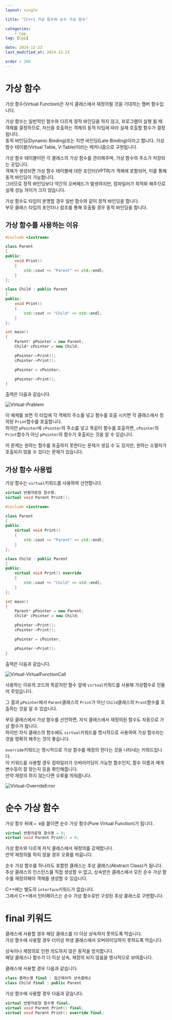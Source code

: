 ```yaml
---
layout: single

title: "[C++] 가상 함수와 순수 가상 함수"

categories:
    - Cpp
tag: [Cpp]

date: 2024-12-23
last_modified_at: 2024-12-23

order : 260
---
```


# 가상 함수

가상 함수(Virtual Function)은 자식 클래스에서 재정의될 것을 기대하는 멤버 함수입니다.

가상 함수는 일반적인 함수와 다르게 정적 바인딩을 하지 않고, 프로그램이 실행 될 때 객체를 결정하므로, 자신을 호출하는 객체의 동적 타입에 따라 실제 호출할 함수가 결정됩니다.  
동적 바인딩(Dynamic Binding)또는 지연 바인딩(Late Binding)이라고 합니다.
가상 함수 테이블(Virtual Table, V-Table)이라는 메커니즘으로 구현됩니다.

가상 함수 테이블이란 각 클래스의 가상 함수를 관리해주며, 가상 함수의 주소가 저장되는 곳입니다.  
객체가 생성되면 가상 함수 테이블에 대한 포인터(VPTR)가 객체에 포함되어, 이를 통해 동적 바인딩이 가능합니다.  
그러므로 정적 바인딩보다 약간의 오버헤드가 발생하지만, 컴파일러가 최적화 해주므로 실제 성능 차이가 크지 않습니다.

가상 함수도 타입이 분명할 경우 일반 함수와 같이 정적 바인딩을 합니다.  
부모 클래스 타입의 포인터나 참조를 통해 호출될 경우 동적 바인딩을 합니다.

## 가상 함수를 사용하는 이유

```cpp
#include <iostream>

class Parent
{
public:
	void Print()
	{
		std::cout << "Parent" << std::endl;
	}
};

class Child : public Parent
{
public:
	void Print()
	{
		std::cout << "Child" << std::endl;
	}
};

int main()
{
	Parent* pPointer = new Parent;
	Child* cPointer = new Child;

	pPointer->Print();
	cPointer->Print();

	pPointer = cPointer;

	pPointer->Print();
}
```

출력은 다음과 같습니다.

![Virtual-Prablem]({{site.url}}/images/cpp/cpp/2024-12-23-CPP-Virtual/Virtual-Prablem.PNG)

이 예제를 보면 각 타입에 각 객체의 주소를 넣고 함수를 호출 시키면 각 클래스에서 정의된 `Print`함수를 호출합니다.  
하지만 `pPointer`에 `cPointer`의 주소를 넣고 똑같이 함수를 호출하면, `cPointer`의 `Print`함수가 아닌 `pPointer`의 함수가 호출되는 것을 알 수 있습니다.

이 문제는 원하는 함수를 호출하지 못한다는 문제가 생길 수 도 있지만, 원하는 소멸자가 호출되지 않을 수 있다는 문제가 있습니다.

## 가상 함수 사용법

가상 함수는 `virtual`키워드를 사용하여 선언합니다.

```cpp
virtual 반환자료형 함수명;
virtual void Parent Print();
```

```cpp
#include <iostream>

class Parent
{
public:
	virtual void Print()
	{
		std::cout << "Parent" << std::endl;
	}
};

class Child : public Parent
{
public:
	virtual void Print() override
	{
		std::cout << "Child" << std::endl;
	}
};

int main()
{
	Parent* pPointer = new Parent;
	Child* cPointer = new Child;

	pPointer->Print();
	cPointer->Print();

	pPointer = cPointer;

	pPointer->Print();
}
```

출력은 다음과 같습니다.

![Virtual-VirtualFunctionCall]({{site.url}}/images/cpp/cpp/2024-12-23-CPP-Virtual/Virtual-VirtualFunctionCall.PNG)

사용하는 이유의 코드와 똑같지만 함수 앞에 `virtual`키워드를 사용해 가상함수로 만들어 주었습니다.

그 결과 `pPointer`에서 `Parent`클래스의 `Print`가 아닌 `Child`클래스의 `Print`함수를 호출하는 것을 알 수 있습니다.

부모 클래스에서 가상 함수를 선언하면, 자식 클래스에서 재정의된 함수도 자동으로 가상 함수가 됩니다.  
하지만 자식 클래스의 함수에도 `virtual`키워드를 명시적으로 사용하여 가상 함수라는 것을 명확히 해주는 것이 좋습니다.

`override`키워드는 명시적으로 가상 함수를 재정의 한다는 것을 나타내는 키워드입니다.  
이 키워드를 사용할 경우 컴파일러가 오버라이딩이 가능한 함수인지, 함수 이름과 매개 변수등이 잘 맞는지 등을 확인해줍니다.  
만약 재정의 하지 않는다면 오류를 띄워줍니다.

![Virtual-OverrideError]({{site.url}}/images/cpp/cpp/2024-12-23-CPP-Virtual/Virtual-OverrideError.PNG)

# 순수 가상 함수

가상 함수 뒤에 `= 0`을 붙이면 순수 가상 함수(Pure Virtual Function)가 됩니다.

```cpp
virtual 반환자료형 함수명 = 0;
virtual void Parent Print() = 0;
```

가상 함수와 다르게 자식 클래스에서 재정의를 강제합니다.  
만약 재정의를 하지 않을 경우 오류를 띄웁니다.

순수 가상 함수를 하나라도 포함한 클래스는 추상 클래스(Abstract Class)가 됩니다.  
추상 클래스의 인스턴스를 직접 생성할 수 없고, 상속받은 클래스에서 모든 순수 가상 함수를 재정의해야 객체를 생성할 수 있습니다.

C++에는 별도의 `interface`키워드가 없습니다.  
그래서 C++에서 인터페이스는 순수 가상 함수로만 구성된 추상 클래스로 구현합니다.

# final 키워드

클래스에 사용할 경우 해당 클래스를 더 이상 상속하지 못하도록 막습니다.  
가상 함수에 사용할 경우 더이상 파생 클래스에서 오버라이딩하지 못하도록 막습니다.

상속이나 재정의로 인한 의도하지 않은 동작을 방지합니다.  
해당 클래스나 함수가 더 이상 상속, 재정의 되지 않음을 명시적으로 보여줍니다.

클래스에 사용할 경우 다음과 같습니다.

```cpp
class 클래스명 final : 접근제어자 상속클래스
class Child final : public Parent
```

가상 함수에 사용할 경우 다음과 같습니다.

```cpp
virtual 반환자료형 함수명 final;
virtual void Parent Print() final;
virtual void Parent Print() override final;
```